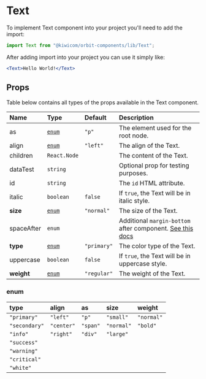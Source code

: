 # Text

To implement Text component into your project you'll need to add the import:

```jsx
import Text from "@kiwicom/orbit-components/lib/Text";
```

After adding import into your project you can use it simply like:

```jsx
<Text>Hello World!</Text>
```

## Props

Table below contains all types of the props available in the Text component.

| Name       | Type            | Default     | Description                                                                                                                                                    |
| :--------- | :-------------- | :---------- | :------------------------------------------------------------------------------------------------------------------------------------------------------------- |
| as         | [`enum`](#enum) | `"p"`       | The element used for the root node.                                                                                                                            |
| align      | [`enum`](#enum) | `"left"`    | The align of the Text.                                                                                                                                         |
| children   | `React.Node`    |             | The content of the Text.                                                                                                                                       |
| dataTest   | `string`        |             | Optional prop for testing purposes.                                                                                                                            |
| id         | `string`        |             | The `id` HTML attribute.                                                                                                                                       |
| italic     | `boolean`       | `false`     | If `true`, the Text will be in italic style.                                                                                                                   |
| **size**   | [`enum`](#enum) | `"normal"`  | The size of the Text.                                                                                                                                          |
| spaceAfter | `enum`          |             | Additional `margin-bottom` after component. [See this docs](https://github.com/kiwicom/orbit/tree/master/packages/orbit-components/src/common/getSpacingToken) |
| **type**   | [`enum`](#enum) | `"primary"` | The color type of the Text.                                                                                                                                    |
| uppercase  | `boolean`       | `false`     | If `true`, the Text will be in uppercase style.                                                                                                                |
| **weight** | [`enum`](#enum) | `"regular"` | The weight of the Text.                                                                                                                                        |

### enum

| type          | align      | as       | size       | weight     |
| :------------ | :--------- | :------- | :--------- | :--------- |
| `"primary"`   | `"left"`   | `"p"`    | `"small"`  | `"normal"` |
| `"secondary"` | `"center"` | `"span"` | `"normal"` | `"bold"`   |
| `"info"`      | `"right"`  | `"div"`  | `"large"`  |            |
| `"success"`   |            |          |            |            |
| `"warning"`   |            |          |            |            |
| `"critical"`  |            |          |            |            |
| `"white"`     |            |          |            |            |
